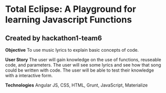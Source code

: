 # Total Eclipse: A Playground for learning Javascript Functions
## Created by hackathon1-team6


**Objective** To use music lyrics to explain basic concepts of code.

**User Story** The user will gain knowledge on the use of functions, reuseable code, and parameters.
The user will see some lyrics and see how that song could be written with code.
The user will be able to test their knowledge with a interactive form.

**Technologies** Angular JS, CSS, HTML, Grunt, JavaScript, Materialize
